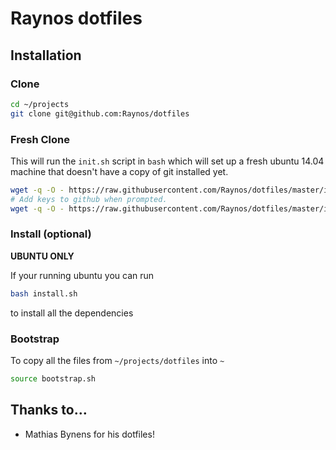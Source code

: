 # Raynos dotfiles

## Installation

### Clone

```sh
cd ~/projects
git clone git@github.com:Raynos/dotfiles
```

### Fresh Clone

This will run the `init.sh` script in `bash`
which will set up a fresh ubuntu 14.04 machine
that doesn't have a copy of git installed yet.

```sh
wget -q -O - https://raw.githubusercontent.com/Raynos/dotfiles/master/init.sh 2>&1 | bash
# Add keys to github when prompted.
wget -q -O - https://raw.githubusercontent.com/Raynos/dotfiles/master/init.sh 2>&1 | bash
```

### Install (optional)

**UBUNTU ONLY**

If your running ubuntu you can run

```sh
bash install.sh
```

to install all the dependencies

### Bootstrap

To copy all the files from `~/projects/dotfiles` into `~`

```sh
source bootstrap.sh
```

## Thanks to…

 * Mathias Bynens for his dotfiles!
